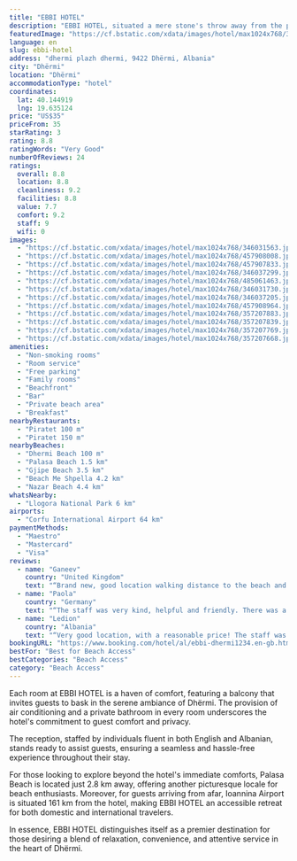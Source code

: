 ```yaml
---
title: "EBBI HOTEL"
description: "EBBI HOTEL, situated a mere stone's throw away from the pristine shores of Dhermi Beach in Dhërmi, emerges as a prime choice for travelers seeking both serenity and convenience."
featuredImage: "https://cf.bstatic.com/xdata/images/hotel/max1024x768/346031563.jpg?k=6ee9f84e7e33714618b0086f685ed588c48f5e8d079cc8d1eeb3d914386fb026&o=&hp=1"
language: en
slug: ebbi-hotel
address: "dhermi plazh dhermi, 9422 Dhërmi, Albania"
city: "Dhërmi"
location: "Dhërmi"
accommodationType: "hotel"
coordinates:
  lat: 40.144919
  lng: 19.635124
price: "US$35"
priceFrom: 35
starRating: 3
rating: 8.8
ratingWords: "Very Good"
numberOfReviews: 24
ratings:
  overall: 8.8
  location: 8.8
  cleanliness: 9.2
  facilities: 8.8
  value: 7.7
  comfort: 9.2
  staff: 9
  wifi: 0
images:
  - "https://cf.bstatic.com/xdata/images/hotel/max1024x768/346031563.jpg?k=6ee9f84e7e33714618b0086f685ed588c48f5e8d079cc8d1eeb3d914386fb026&o=&hp=1"
  - "https://cf.bstatic.com/xdata/images/hotel/max1024x768/457908008.jpg?k=f7f5e28eacd45cbfb3031d0925a9916e6061d31045f26945c65f91417d0b6d5c&o=&hp=1"
  - "https://cf.bstatic.com/xdata/images/hotel/max1024x768/457907833.jpg?k=737051ab4955b60102e755f76743e6def637cd11e7598c0125a525d13bc3fab3&o=&hp=1"
  - "https://cf.bstatic.com/xdata/images/hotel/max1024x768/346037299.jpg?k=51f2c1e5869793ae8f2a8a0d7215775badf1a3fd12e1f42f7a984eab9121812e&o=&hp=1"
  - "https://cf.bstatic.com/xdata/images/hotel/max1024x768/485061463.jpg?k=b9cbe38f9240fa573d76738ce068aa470262f9f862b2ef297861ea7b7061eae9&o=&hp=1"
  - "https://cf.bstatic.com/xdata/images/hotel/max1024x768/346031730.jpg?k=77dd50f92dfc027819c1d2543c7fb4972e4b93824c701719e9cbdced2a3d62bb&o=&hp=1"
  - "https://cf.bstatic.com/xdata/images/hotel/max1024x768/346037205.jpg?k=a17caa29c9d97f896b158f51564519bc8072756c8533b7f171e5d42afe6503d2&o=&hp=1"
  - "https://cf.bstatic.com/xdata/images/hotel/max1024x768/457908964.jpg?k=c4b6719d32f59e5402ded279a125ce0eb3b23956560a314d589358b290cc34dd&o=&hp=1"
  - "https://cf.bstatic.com/xdata/images/hotel/max1024x768/357207883.jpg?k=decf4deb39ab230351c9aae12f57fadde25acf9e9566ca1af38d5cc6fd31b974&o=&hp=1"
  - "https://cf.bstatic.com/xdata/images/hotel/max1024x768/357207839.jpg?k=e0c070bf49747b4015ca0ee41322ec3fea0dc21506315dbfde998519885dd3f8&o=&hp=1"
  - "https://cf.bstatic.com/xdata/images/hotel/max1024x768/357207769.jpg?k=e6c978f4c51e468a19946178b92fc5f59411bd3086a7b23c90087e8de2f58da0&o=&hp=1"
  - "https://cf.bstatic.com/xdata/images/hotel/max1024x768/357207668.jpg?k=cc0323907548bc4722fda90188acb1ae2d412d0ede23fed3399b1c2e4877df87&o=&hp=1"
amenities:
  - "Non-smoking rooms"
  - "Room service"
  - "Free parking"
  - "Family rooms"
  - "Beachfront"
  - "Bar"
  - "Private beach area"
  - "Breakfast"
nearbyRestaurants:
  - "Piratet 100 m"
  - "Piratet 150 m"
nearbyBeaches:
  - "Dhermi Beach 100 m"
  - "Palasa Beach 1.5 km"
  - "Gjipe Beach 3.5 km"
  - "Beach Me Shpella 4.2 km"
  - "Nazar Beach 4.4 km"
whatsNearby:
  - "Llogora National Park 6 km"
airports:
  - "Corfu International Airport 64 km"
paymentMethods:
  - "Maestro"
  - "Mastercard"
  - "Visa"
reviews:
  - name: "Ganeev"
    country: "United Kingdom"
    text: "“Brand new, good location walking distance to the beach and nearby bars and restaurants. Staff were helpful and were able to book taxis for us.”"
  - name: "Paola"
    country: "Germany"
    text: "“The staff was very kind, helpful and friendly. There was a parking. The location was very convenient.”"
  - name: "Ledion"
    country: "Albania"
    text: "“Very good location, with a reasonable price! The staff was very welcoming, and helpful. Clean and comfortable room, everything was in the right place. Thank you for the accommodation!”"
bookingURL: "https://www.booking.com/hotel/al/ebbi-dhermi1234.en-gb.html?aid=8035640"
bestFor: "Best for Beach Access"
bestCategories: "Beach Access"
category: "Beach Access"
---
```


Each room at EBBI HOTEL is a haven of comfort, featuring a balcony that invites guests to bask in the serene ambiance of Dhërmi. The provision of air conditioning and a private bathroom in every room underscores the hotel's commitment to guest comfort and privacy.

The reception, staffed by individuals fluent in both English and Albanian, stands ready to assist guests, ensuring a seamless and hassle-free experience throughout their stay.

For those looking to explore beyond the hotel's immediate comforts, Palasa Beach is located just 2.8 km away, offering another picturesque locale for beach enthusiasts. Moreover, for guests arriving from afar, Ioannina Airport is situated 161 km from the hotel, making EBBI HOTEL an accessible retreat for both domestic and international travelers.

In essence, EBBI HOTEL distinguishes itself as a premier destination for those desiring a blend of relaxation, convenience, and attentive service in the heart of Dhërmi.